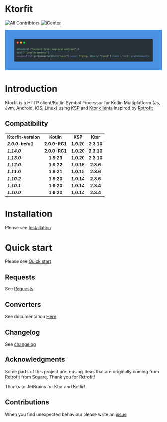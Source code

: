 <h1>Ktorfit</h1>

[![All Contribtors](https://img.shields.io/badge/Maven-Central-download.svg?style=flat-square)](https://mvnrepository.com/artifact/de.jensklingenberg.ktorfit)
[![jCenter](https://img.shields.io/badge/Apache-2.0-green.svg)](https://github.com/Foso/Ktorfit/blob/master/LICENSE)

<p align="center">
  <img src ="https://raw.githubusercontent.com/Foso/Experimental/master/carbon.png"  />
</p>

# Introduction

Ktorfit is a HTTP client/Kotlin Symbol Processor for Kotlin Multiplatform (Js, Jvm, Android, iOS, Linux)
using [KSP](https://github.com/google/ksp) and [Ktor clients](https://ktor.io/docs/getting-started-ktor-client.html)
inspired by [Retrofit](https://square.github.io/retrofit/)

## Compatibility

| Ktorfit-version   |    Kotlin     |    KSP     |    Ktor    |
|-------------------|:-------------:|:----------:|:----------:|
| **_2.0.0-beta1_** | **2.0.0-RC1** | **1.0.20** | **2.3.10** |
| **_1.14.0_**      | **2.0.0-RC1** | **1.0.20** | **2.3.10** |
| **_1.13.0_**      |  **1.9.23**   | **1.0.20** | **2.3.10** |
| **_1.12.0_**      |  **1.9.22**   | **1.0.16** | **2.3.6**  |
| **_1.11.0_**      |  **1.9.21**   | **1.0.15** | **2.3.6**  |
| **_1.10.2_**      |  **1.9.20**   | **1.0.14** | **2.3.6**  |
| **_1.10.1_**      |  **1.9.20**   | **1.0.14** | **2.3.4**  |
| **_1.10.0_**      |  **1.9.20**   | **1.0.14** | **2.3.4**  |


# Installation

Please see [Installation](./installation.md)

# Quick start

Please see [Quick start](./quick-start.md)

## Requests

See [Requests](./requests.md)

## Converters

See documentation [Here](./converters/converters.md)

## Changelog

See [changelog](./CHANGELOG.md)

## Acknowledgments

Some parts of this project are reusing ideas that are originally coming
from [Retrofit](https://square.github.io/retrofit/) from [Square](https://github.com/square). Thank you for Retrofit!

Thanks to JetBrains for Ktor and Kotlin!

## Contributions

When you find unexpected behaviour please write an [issue](https://github.com/Foso/Ktorfit/issues/new/choose)
